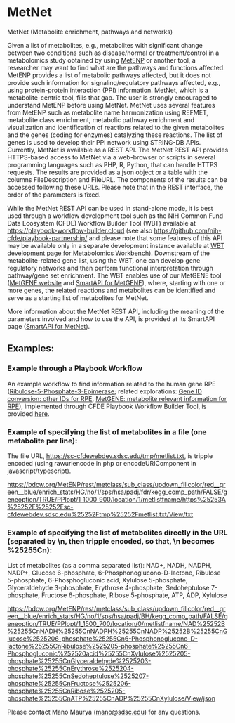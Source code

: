 # MetNet
MetNet (Metabolite enrichment, pathways and networks)

Given a list of metabolites, e.g., metabolites with significant change between two conditions such as disease/normal or treatment/control in a metabolomics study obtained by using <a href="https://github.com/metabolomicsworkbench/MetENP">MetENP</a> or another tool, a researcher may want to find what are the pathways and functions affected. MetENP provides a list of metabolic pathways affected, but it does not provide such information for signaling/regulatory pathways affected, e.g., using protein-protein interaction (PPI) information. MetNet, which is a metabolite-centric tool, fills that gap. The user is strongly encouraged to understand MetENP before using MetNet. MetNet uses several features from MetENP such as metabolite name harmonization using REFMET, metabolite class enrichment, metabolic pathway enrichment and visualization and identification of reactions related to the given metabolites and the genes (coding for enzymes) catalyzing these reactions. The list of genes is used to develop their PPI network using STRING-DB APIs. Currently, MetNet is available as a REST API. The MetNet REST API provides HTTPS-based access to MetNet via a web-browser or scripts in several programming languages such as PHP, R, Python, that can handle HTTPS requests. The results are provided as a json object or a table with the columns FileDescription and FileURL. The components of the results can be accessed following these URLs. Please note that in the REST interface, the order of the parameters is fixed.

While the MetNet REST API can be used in stand-alone mode, it is best used through a workflow development tool such as the NIH Common Fund Data Ecosystem (CFDE) Workflow Builder Tool (WBT) available at https://playbook-workflow-builder.cloud (see also https://github.com/nih-cfde/playbook-partnership/ and please note that some features of this API may be available only in a separate development instance available at <a href="https://github.com/metabolomicsworkbench/playbook-partnership/tree/playbook-partnership-mano-20221129">WBT development page for Metabolomics Workbench</a>). Downstream of the metabolite-related gene list, using the WBT, one can develop gene regulatory networks and then perform functional interpretation through pathway/gene set enrichment. The WBT enables use of our MetGENE tool (<a href="https://github.com/metabolomicsworkbench/MetGENE">MetGENE website</a> and <a href="https://smart-api.info/ui/342e4cec92030d74efd84b61650fb0ea">SmartAPI for MetGENE</a>), where, starting with one or more genes, the related reactions and metabolites can be identified and serve as a starting list of metabolites for MetNet. 

More information about the MetNet REST API, including the meaning of the parameters involved and how to use the API, is provided at its SmartAPI page (<a href="http://smart-api.info/registry?q=67cc0e21b6238472f6f1f00e6b7c32aa">SmartAPI for MetNet</a>).

## Examples:

### Example through a Playbook Workflow
An example workflow to find information related to the human gene RPE (<a href="https://www.genecards.org/cgi-bin/carddisp.pl?gene=RPE">Ribulose-5-Phosphate-3-Epimerase</a>; related explorations: <a href="https://bdcw.org/geneid/rest/species/hsa/GeneIDType/SYMBOL/GeneListStr/RPE/View/json">Gene ID conversion: other IDs for RPE</a>, <a href="https://bdcw.org/MetGENE/rest/summary/species/hsa/GeneIDType/SYMBOL/GeneInfoStr/RPE/anatomy/NA/disease/NA/phenotype/NA/viewType/json">MetGENE: metabolite relevant information for RPE</a>), implemented through CFDE Playbook Workflow Builder Tool, is provided <a href="https://bdcw.org/MW/docs/UseCase11_MW_RPE_Playbook.pdf">here</a>.

### Example of specifying the list of metabolites in a file (one metabolite per line):

The file URL, https://sc-cfdewebdev.sdsc.edu/tmp/metlist.txt, is tripple encoded (using rawurlencode in php or encodeURIComponent in javascript/typescript).

https://bdcw.org/MetENP/rest/metclass/sub_class/updown_fillcolor/red__green__blue/enrich_stats/HG/no/1/sps/hsa/padj/fdr/kegg_comp_path/FALSE/geneoption/TRUE/PPIopt/1_1000_900/location/1/metlistfname/https%25253A%25252F%25252Fsc-cfdewebdev.sdsc.edu%25252Ftmp%25252Fmetlist.txt/View/txt

### Example of specifying the list of metabolites directly in the URL (separated by \n, then tripple encoded, so that, \n becomes %25255Cn):
List of metabolites (as a comma separated list):
NAD+, NADH, NADPH, NADP+, Glucose 6-phosphate, 6-Phosphonoglucono-D-lactone, Ribulose 5-phosphate, 6-Phosphogluconic acid, Xylulose 5-phosphate, Glyceraldehyde 3-phosphate, Erythrose 4-phosphate, 
Sedoheptulose 7-phosphate, Fructose 6-phosphate, Ribose 5-phosphate, ATP, ADP, Xylulose

https://bdcw.org/MetENP/rest/metclass/sub_class/updown_fillcolor/red__green__blue/enrich_stats/HG/no/1/sps/hsa/padj/BH/kegg_comp_path/FALSE/geneoption/TRUE/PPIopt/1_1500_700/location/0/metlistfname/NAD%25252B%25255CnNADH%25255CnNADPH%25255CnNADP%25252B%25255CnGlucose%2525206-phosphate%25255Cn6-Phosphonoglucono-D-lactone%25255CnRibulose%2525205-phosphate%25255Cn6-Phosphogluconic%252520acid%25255CnXylulose%2525205-phosphate%25255CnGlyceraldehyde%2525203-phosphate%25255CnErythrose%2525204-phosphate%25255CnSedoheptulose%2525207-phosphate%25255CnFructose%2525206-phosphate%25255CnRibose%2525205-phosphate%25255CnATP%25255CnADP%25255CnXylulose/View/json

Please contact Mano Maurya (mano@sdsc.edu) for any questions.
